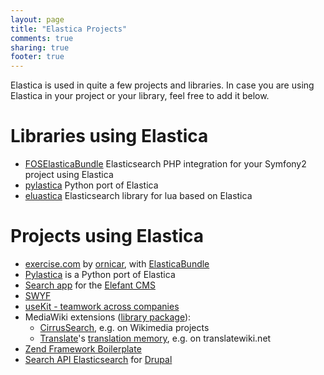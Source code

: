 ```yaml
---
layout: page
title: "Elastica Projects"
comments: true
sharing: true
footer: true
---
```

Elastica is used in quite a few projects and libraries. In case you are using Elastica in your project or your library, feel free to add it below.

# Libraries using Elastica
* [FOSElasticaBundle](https://github.com/FriendsOfSymfony/FOSElasticaBundle) Elasticsearch PHP integration for your Symfony2 project using Elastica
* [pylastica](https://github.com/jlinn/pylastica) Python port of Elastica
* [eluastica](https://github.com/CriztianiX/eluastica) Elasticsearch library for lua based on Elastica


# Projects using Elastica
* [exercise.com](http://exercise.com) by [ornicar](http://github.com/ornicar), with [ElasticaBundle](http://github.com/Exercise/ElasticaBundle)
* [Pylastica](https://github.com/jlinn/pylastica) is a Python port of Elastica
* [Search app](http://github.com/jbroadway/search) for the [Elefant CMS](http://www.elefantcms.com/)
* [SWYF](http://www.swyf.nl)
* [useKit - teamwork across companies](http://useKit.com/)
* MediaWiki extensions ([library package](https://www.mediawiki.org/wiki/Extension:Elastica)):
  * [CirrusSearch](http://www.mediawiki.org/wiki/Extension:CirrusSearch), e.g. on Wikimedia projects
  * [Translate](https://www.mediawiki.org/wiki/Extension:Translate)'s [translation memory](https://www.mediawiki.org/wiki/Special:MyLanguage/Help:Extension:Translate/Translation_memories), e.g. on translatewiki.net
* [Zend Framework Boilerplate](http://zf-boilerplate.com)
* [Search API Elasticsearch](https://www.drupal.org/project/search_api_elasticsearch) for [Drupal](https://www.drupal.org)
